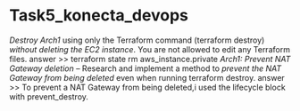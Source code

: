 # Task5_konecta_devops
*Destroy Arch1* using only the Terraform command (terraform destroy) *without deleting the EC2 instance*. You are not allowed to edit any Terraform files.
answer >> terraform state rm aws_instance.private
*Arch1: Prevent NAT Gateway deletion* – Research and implement a method to *prevent the NAT Gateway from being deleted* even when running terraform destroy.
answer >> To prevent a NAT Gateway from being deleted,i used the lifecycle block with prevent_destroy.
